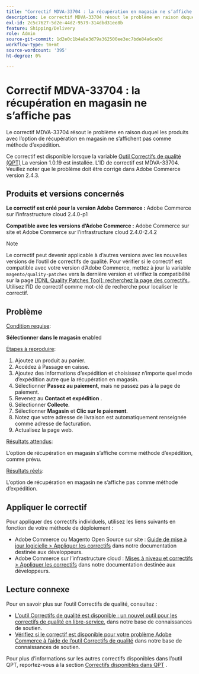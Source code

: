 ```yaml
---
title: "Correctif MDVA-33704 : la récupération en magasin ne s’affiche pas"
description: Le correctif MDVA-33704 résout le problème en raison duquel les produits avec l’option de récupération en magasin ne s’affichent pas comme méthode d’expédition.
exl-id: 2c5c7627-5d2e-44d2-9579-314dbd31ee8b
feature: Shipping/Delivery
role: Admin
source-git-commit: 1d2e0c1b4a8e3d79a362500ee3ec7bde84a6ce0d
workflow-type: tm+mt
source-wordcount: '395'
ht-degree: 0%

---
```


# Correctif MDVA-33704 : la récupération en magasin ne s’affiche pas

Le correctif MDVA-33704 résout le problème en raison duquel les produits avec l’option de récupération en magasin ne s’affichent pas comme méthode d’expédition.

Ce correctif est disponible lorsque la variable [Outil Correctifs de qualité (QPT)](/help/announcements/adobe-commerce-announcements/magento-quality-patches-released-new-tool-to-self-serve-quality-patches.md) La version 1.0.19 est installée. L’ID de correctif est MDVA-33704. Veuillez noter que le problème doit être corrigé dans Adobe Commerce version 2.4.3.

## Produits et versions concernés

**Le correctif est créé pour la version Adobe Commerce :** Adobe Commerce sur l’infrastructure cloud 2.4.0-p1

**Compatible avec les versions d’Adobe Commerce :** Adobe Commerce sur site et Adobe Commerce sur l’infrastructure cloud 2.4.0-2.4.2

>[!NOTE]
>
>Le correctif peut devenir applicable à d’autres versions avec les nouvelles versions de l’outil de correctifs de qualité. Pour vérifier si le correctif est compatible avec votre version d’Adobe Commerce, mettez à jour la variable `magento/quality-patches` vers la dernière version et vérifiez la compatibilité sur la page [[!DNL Quality Patches Tool]: recherchez la page des correctifs.](https://devdocs.magento.com/quality-patches/tool.html#patch-grid). Utilisez l’ID de correctif comme mot-clé de recherche pour localiser le correctif.

## Problème

<u>Condition requise</u>:<br>

**Sélectionner dans le magasin** enabled

<u>Étapes à reproduire</u>:

1. Ajoutez un produit au panier.
1. Accédez à Passage en caisse.
1. Ajoutez des informations d’expédition et choisissez n’importe quel mode d’expédition autre que la récupération en magasin.
1. Sélectionner **Passez au paiement**, mais ne passez pas à la page de paiement.
1. Revenez au **Contact et expédition** .
1. Sélectionner **Collecte**.
1. Sélectionner **Magasin** et **Clic sur le paiement**.
1. Notez que votre adresse de livraison est automatiquement renseignée comme adresse de facturation.
1. Actualisez la page web.

<u>Résultats attendus</u>:

L’option de récupération en magasin s’affiche comme méthode d’expédition, comme prévu.

<u>Résultats réels</u>:

L’option de récupération en magasin ne s’affiche pas comme méthode d’expédition.

## Appliquer le correctif

Pour appliquer des correctifs individuels, utilisez les liens suivants en fonction de votre méthode de déploiement :

* Adobe Commerce ou Magento Open Source sur site : [Guide de mise à jour logicielle > Appliquer les correctifs](https://devdocs.magento.com/guides/v2.4/comp-mgr/patching/mqp.html) dans notre documentation destinée aux développeurs.
* Adobe Commerce sur l’infrastructure cloud : [Mises à niveau et correctifs > Appliquer les correctifs](https://devdocs.magento.com/cloud/project/project-patch.html) dans notre documentation destinée aux développeurs.

## Lecture connexe

Pour en savoir plus sur l’outil Correctifs de qualité, consultez :

* [L’outil Correctifs de qualité est disponible : un nouvel outil pour les correctifs de qualité en libre-service.](/help/announcements/adobe-commerce-announcements/magento-quality-patches-released-new-tool-to-self-serve-quality-patches.md) dans notre base de connaissances de soutien.
* [Vérifiez si le correctif est disponible pour votre problème Adobe Commerce à l’aide de l’outil Correctifs de qualité](/help/support-tools/patches-available-in-qpt-tool/check-patch-for-magento-issue-with-magento-quality-patches.md) dans notre base de connaissances de soutien.

Pour plus d’informations sur les autres correctifs disponibles dans l’outil QPT, reportez-vous à la section [Correctifs disponibles dans QPT](https://support.magento.com/hc/en-us/sections/360010506631-Patches-available-in-QPT-tool-) .
